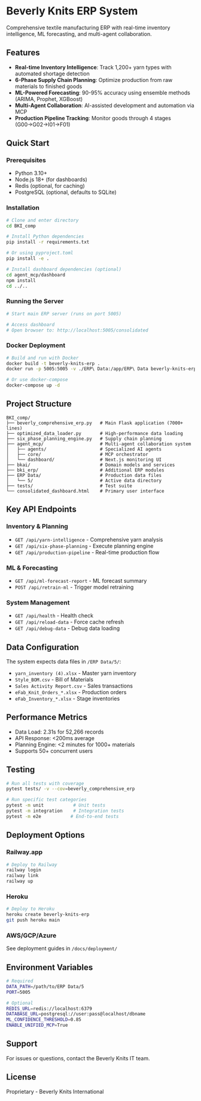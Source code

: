 # Beverly Knits ERP System

Comprehensive textile manufacturing ERP with real-time inventory intelligence, ML forecasting, and multi-agent collaboration.

## Features

- **Real-time Inventory Intelligence**: Track 1,200+ yarn types with automated shortage detection
- **6-Phase Supply Chain Planning**: Optimize production from raw materials to finished goods
- **ML-Powered Forecasting**: 90-95% accuracy using ensemble methods (ARIMA, Prophet, XGBoost)
- **Multi-Agent Collaboration**: AI-assisted development and automation via MCP
- **Production Pipeline Tracking**: Monitor goods through 4 stages (G00→G02→I01→F01)

## Quick Start

### Prerequisites

- Python 3.10+
- Node.js 18+ (for dashboards)
- Redis (optional, for caching)
- PostgreSQL (optional, defaults to SQLite)

### Installation

```bash
# Clone and enter directory
cd BKI_comp

# Install Python dependencies
pip install -r requirements.txt

# Or using pyproject.toml
pip install -e .

# Install dashboard dependencies (optional)
cd agent_mcp/dashboard
npm install
cd ../..
```

### Running the Server

```bash
# Start main ERP server (runs on port 5005)

# Access dashboard
# Open browser to: http://localhost:5005/consolidated
```

### Docker Deployment

```bash
# Build and run with Docker
docker build -t beverly-knits-erp .
docker run -p 5005:5005 -v ./ERP\ Data:/app/ERP\ Data beverly-knits-erp

# Or use docker-compose
docker-compose up -d
```

## Project Structure

```
BKI_comp/
├── beverly_comprehensive_erp.py   # Main Flask application (7000+ lines)
├── optimized_data_loader.py       # High-performance data loading
├── six_phase_planning_engine.py   # Supply chain planning
├── agent_mcp/                     # Multi-agent collaboration system
│   ├── agents/                    # Specialized AI agents
│   ├── core/                      # MCP orchestrator
│   └── dashboard/                 # Next.js monitoring UI
├── bkai/                          # Domain models and services
├── bki_erp/                       # Additional ERP modules
├── ERP Data/                      # Production data files
│   └── 5/                         # Active data directory
├── tests/                         # Test suite
└── consolidated_dashboard.html    # Primary user interface
```

## Key API Endpoints

### Inventory & Planning

- `GET /api/yarn-intelligence` - Comprehensive yarn analysis
- `GET /api/six-phase-planning` - Execute planning engine
- `GET /api/production-pipeline` - Real-time production flow

### ML & Forecasting

- `GET /api/ml-forecast-report` - ML forecast summary
- `POST /api/retrain-ml` - Trigger model retraining

### System Management

- `GET /api/health` - Health check
- `GET /api/reload-data` - Force cache refresh
- `GET /api/debug-data` - Debug data loading

## Data Configuration

The system expects data files in `/ERP Data/5/`:

- `yarn_inventory (4).xlsx` - Master yarn inventory
- `Style_BOM.csv` - Bill of Materials
- `Sales Activity Report.csv` - Sales transactions
- `eFab_Knit_Orders_*.xlsx` - Production orders
- `eFab_Inventory_*.xlsx` - Stage inventories

## Performance Metrics

- Data Load: 2.31s for 52,266 records
- API Response: <200ms average
- Planning Engine: <2 minutes for 1000+ materials
- Supports 50+ concurrent users

## Testing

```bash
# Run all tests with coverage
pytest tests/ -v --cov=beverly_comprehensive_erp

# Run specific test categories
pytest -m unit           # Unit tests
pytest -m integration    # Integration tests
pytest -m e2e           # End-to-end tests
```

## Deployment Options

### Railway.app

```bash
# Deploy to Railway
railway login
railway link
railway up
```

### Heroku

```bash
# Deploy to Heroku
heroku create beverly-knits-erp
git push heroku main
```

### AWS/GCP/Azure

See deployment guides in `/docs/deployment/`

## Environment Variables

```bash
# Required
DATA_PATH=/path/to/ERP Data/5
PORT=5005

# Optional
REDIS_URL=redis://localhost:6379
DATABASE_URL=postgresql://user:pass@localhost/dbname
ML_CONFIDENCE_THRESHOLD=0.85
ENABLE_UNIFIED_MCP=True
```

## Support

For issues or questions, contact the Beverly Knits IT team.

## License

Proprietary - Beverly Knits International
